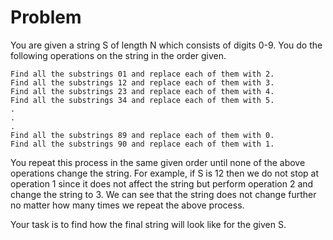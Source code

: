 # Problem

You are given a string S of length N which consists of digits 0-9. You do the following operations on the string in the order given.

    Find all the substrings 01 and replace each of them with 2.
    Find all the substrings 12 and replace each of them with 3.
    Find all the substrings 23 and replace each of them with 4.
    Find all the substrings 34 and replace each of them with 5.
    .
    .
    .
    Find all the substrings 89 and replace each of them with 0.
    Find all the substrings 90 and replace each of them with 1.

You repeat this process in the same given order until none of the above operations change the string. For example, if S is 12 then we do not stop at operation 1 since it does not affect the string but perform operation 2 and change the string to 3. We can see that the string does not change further no matter how many times we repeat the above process.

Your task is to find how the final string will look like for the given S.
